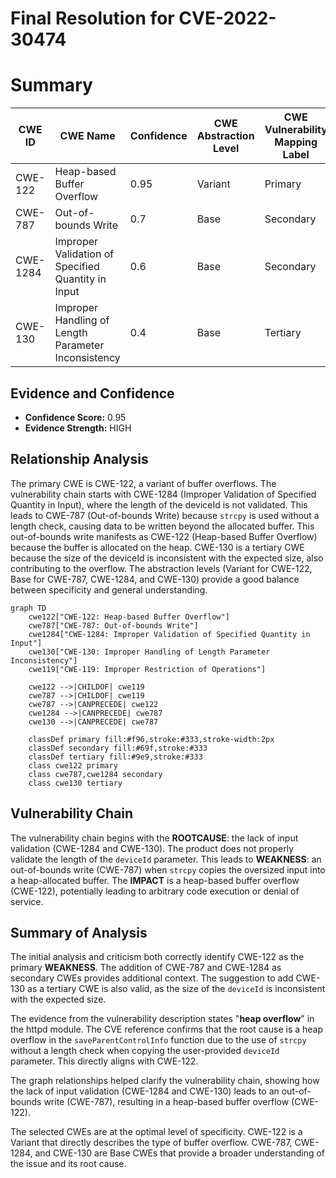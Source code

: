 # Final Resolution for CVE-2022-30474

# Summary
| CWE ID | CWE Name | Confidence | CWE Abstraction Level | CWE Vulnerability Mapping Label | CWE-Vulnerability Mapping Notes |
|---|---|---|---|---|---|
| CWE-122 | Heap-based Buffer Overflow | 0.95 | Variant | Primary | Allowed |
| CWE-787 | Out-of-bounds Write | 0.7 | Base | Secondary | Allowed |
| CWE-1284 | Improper Validation of Specified Quantity in Input | 0.6 | Base | Secondary | Allowed |
| CWE-130 | Improper Handling of Length Parameter Inconsistency | 0.4 | Base | Tertiary | Allowed |

## Evidence and Confidence

*   **Confidence Score:** 0.95
*   **Evidence Strength:** HIGH

## Relationship Analysis
The primary CWE is CWE-122, a variant of buffer overflows. The vulnerability chain starts with CWE-1284 (Improper Validation of Specified Quantity in Input), where the length of the deviceId is not validated. This leads to CWE-787 (Out-of-bounds Write) because `strcpy` is used without a length check, causing data to be written beyond the allocated buffer. This out-of-bounds write manifests as CWE-122 (Heap-based Buffer Overflow) because the buffer is allocated on the heap. CWE-130 is a tertiary CWE because the size of the deviceId is inconsistent with the expected size, also contributing to the overflow. The abstraction levels (Variant for CWE-122, Base for CWE-787, CWE-1284, and CWE-130) provide a good balance between specificity and general understanding.

```mermaid
graph TD
    cwe122["CWE-122: Heap-based Buffer Overflow"]
    cwe787["CWE-787: Out-of-bounds Write"]
    cwe1284["CWE-1284: Improper Validation of Specified Quantity in Input"]
    cwe130["CWE-130: Improper Handling of Length Parameter Inconsistency"]
    cwe119["CWE-119: Improper Restriction of Operations"]

    cwe122 -->|CHILDOF| cwe119
    cwe787 -->|CHILDOF| cwe119
    cwe787 -->|CANPRECEDE| cwe122
    cwe1284 -->|CANPRECEDE| cwe787
    cwe130 -->|CANPRECEDE| cwe787

    classDef primary fill:#f96,stroke:#333,stroke-width:2px
    classDef secondary fill:#69f,stroke:#333
    classDef tertiary fill:#9e9,stroke:#333
    class cwe122 primary
    class cwe787,cwe1284 secondary
    class cwe130 tertiary
```

## Vulnerability Chain
The vulnerability chain begins with the **ROOTCAUSE**: the lack of input validation (CWE-1284 and CWE-130). The product does not properly validate the length of the `deviceId` parameter. This leads to **WEAKNESS**: an out-of-bounds write (CWE-787) when `strcpy` copies the oversized input into a heap-allocated buffer. The **IMPACT** is a heap-based buffer overflow (CWE-122), potentially leading to arbitrary code execution or denial of service.

## Summary of Analysis
The initial analysis and criticism both correctly identify CWE-122 as the primary **WEAKNESS**. The addition of CWE-787 and CWE-1284 as secondary CWEs provides additional context. The suggestion to add CWE-130 as a tertiary CWE is also valid, as the size of the `deviceId` is inconsistent with the expected size.

The evidence from the vulnerability description states "**heap overflow**" in the httpd module. The CVE reference confirms that the root cause is a heap overflow in the `saveParentControlInfo` function due to the use of `strcpy` without a length check when copying the user-provided `deviceId` parameter. This directly aligns with CWE-122.

The graph relationships helped clarify the vulnerability chain, showing how the lack of input validation (CWE-1284 and CWE-130) leads to an out-of-bounds write (CWE-787), resulting in a heap-based buffer overflow (CWE-122).

The selected CWEs are at the optimal level of specificity. CWE-122 is a Variant that directly describes the type of buffer overflow. CWE-787, CWE-1284, and CWE-130 are Base CWEs that provide a broader understanding of the issue and its root cause.